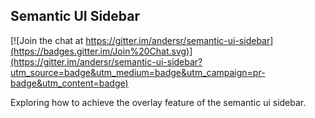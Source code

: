 ## Semantic UI Sidebar

[![Join the chat at https://gitter.im/andersr/semantic-ui-sidebar](https://badges.gitter.im/Join%20Chat.svg)](https://gitter.im/andersr/semantic-ui-sidebar?utm_source=badge&utm_medium=badge&utm_campaign=pr-badge&utm_content=badge)

Exploring how to achieve the overlay feature of the semantic ui sidebar.